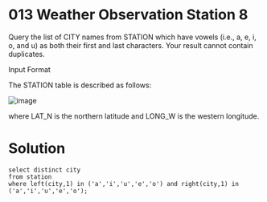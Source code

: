# 013 Weather Observation Station 8

Query the list of CITY names from STATION which have vowels (i.e., a, e, i, o, and u) as both their first and last characters. Your result cannot contain duplicates.

Input Format

The STATION table is described as follows:

![image](https://github.com/anaswick/my_portfolio/assets/24541471/2e1c850d-567d-4792-891a-0f90ab5b3e24)

where LAT_N is the northern latitude and LONG_W is the western longitude.

# Solution
```
select distinct city
from station
where left(city,1) in ('a','i','u','e','o') and right(city,1) in ('a','i','u','e','o');
```
